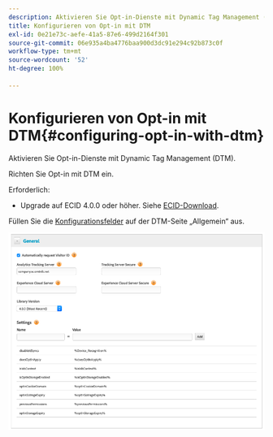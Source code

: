 ```yaml
---
description: Aktivieren Sie Opt-in-Dienste mit Dynamic Tag Management (DTM).
title: Konfigurieren von Opt-in mit DTM
exl-id: 0e21e73c-aefe-41a5-87e6-499d2164f301
source-git-commit: 06e935a4ba4776baa900d3dc91e294c92b873c0f
workflow-type: tm+mt
source-wordcount: '52'
ht-degree: 100%

---
```


# Konfigurieren von Opt-in mit DTM{#configuring-opt-in-with-dtm}

Aktivieren Sie Opt-in-Dienste mit Dynamic Tag Management (DTM).

Richten Sie Opt-in mit DTM ein.

Erforderlich:

* Upgrade auf ECID 4.0.0 oder höher. Siehe [ECID-Download](https://github.com/Adobe-Marketing-Cloud/id-service/releases).

Füllen Sie die [Konfigurationsfelder](/help/implementation-guides/opt-in-service/api.md) auf der DTM-Seite „Allgemein“ aus.

![](assets/DTM-example.png)
